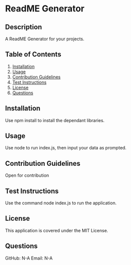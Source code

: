 
# ReadME Generator

## Description

A ReadME Generator for your projects.

## Table of Contents

1. [Installation](##-installation)
2. [Usage](##-usage)
3. [Contribution Guidelines](##-contribution-guidelines)
4. [Test Instructions](##-test-instructions)
5. [License](##-license)
6. [Questions](##-questions)

## Installation

Use npm install to install the dependant libraries.

## Usage

Use node to run index.js, then input your data as prompted.

## Contribution Guidelines

Open for contribution

## Test Instructions

Use the command node index.js to run the application.

 ## License

This application is covered under the MIT License.

## Questions

GitHub: N-A
Email: N-A